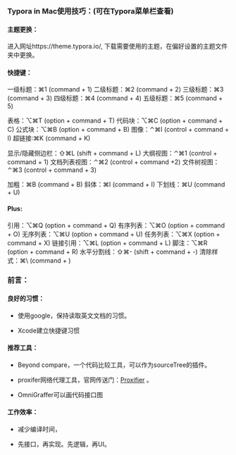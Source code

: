 ### Typora in Mac使用技巧：(可在Typora菜单栏查看)

#### 主题更换：

进入网址https://theme.typora.io/, 下载需要使用的主题，在偏好设置的主题文件夹中更换。

#### 快捷键：

一级标题：⌘1 (command + 1)
二级标题：⌘2 (command + 2)
三级标题：⌘3 (command + 3)
四级标题：⌘4 (command + 4)
五级标题：⌘5 (command + 5)

表格：⌥⌘T (option + command + T)
代码块：⌥⌘C (option + command + C)
公式块：⌥⌘B (option + command + B)
图像：⌃⌘I (control + command + I)
超链接:⌘K (command + K)

显示/隐藏侧边栏：⇧⌘L (shift + command + L)
大纲视图：⌃⌘1 (control + command + 1)
文档列表视图：⌃⌘2 (control + command +2)
文件树视图：⌃⌘3 (control + command + 3)

加粗：⌘B (command + B)
斜体：⌘I (command + I)
下划线：⌘U (command + U)

#### Plus:

引用：⌥⌘Q (option + command + Q)
有序列表：⌥⌘O (option + command + O)
无序列表：⌥⌘U (option + command + U)
任务列表：⌥⌘X (option + command + X)
链接引用：⌥⌘L (option + command + L)
脚注：⌥⌘R (option + command + R)
水平分割线：⇧⌘- (shift + command + -)
清除样式：⌘\ (command + )



### 前言：

#### 良好的习惯：

- 使用google，保持读取英文文档的习惯。

- Xcode建立快捷键习惯

#### 推荐工具：

- Beyond compare，一个代码比较工具，可以作为sourceTree的插件。

- proxifer网络代理工具，官网传送门：[Proxifier](https://www.proxifier.com/) 。


- OmniGraffer可以画代码接口图


#### 工作效率：

- 减少编译时间，


- 先接口，再实现。先逻辑，再UI。












